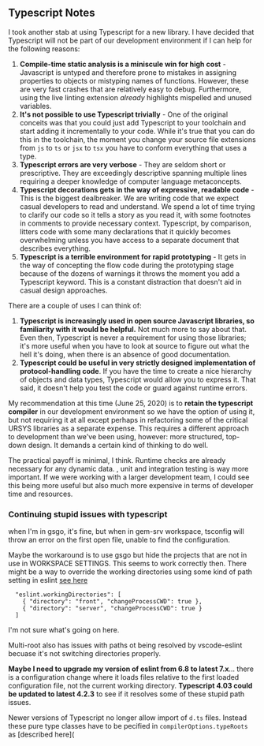 ## Typescript Notes

I took another stab at using Typescript for a new library. I have decided that Typescript will not be part of our development environment if I can help for the following reasons:

1. **Compile-time static analysis is a miniscule win for high cost** - Javascript is untyped and therefore prone to mistakes in assigning properties to objects or mistyping names of functions. However, these are very fast crashes that are relatively easy to debug. Furthermore, using the live linting extension *already* highlights mispelled and unused variables. 
2. **It's not possible to use Typescript trivially** - One of the original conceits was that you could just add Typescript to your toolchain and start adding it incrementally to your code. While it's true that you can do this in the toolchain, the moment you change your source file extensions from `js` to `ts` or `jsx` to `tsx` you have to conform everything that uses a type. 
3. **Typescript errors are very verbose** - They are seldom short or prescriptive. They are exceedingly descriptive spanning multiple lines requiring a deeper knowledge of computer language metaconcepts. 
4. **Typescript decorations gets in the way of expressive, readable code** - This is the biggest dealbreaker. We are writing code that we expect casual developers to read and understand. We spend a lot of time trying to clarify our code so it tells a story as you read it, with some footnotes in comments to provide necessary context. Typescript, by comparison, litters code with some many declarations that it quickly becomes overwhelming unless you have access to a separate document that describes everything.
5. **Typescript is a terrible environment for rapid prototyping** -  It gets in the way of concepting the flow code during the prototyping stage because of the dozens of warnings it throws the moment you add a Typescript keyword. This is a constant distraction that doesn't aid in casual design approaches. 

There are a couple of uses I can think of: 

1. **Typescript is increasingly used in open source Javascript libraries, so familiarity with it would be helpful.** Not much more to say about that. Even then, Typescript is never a requirement for using those libraries; it's more useful when you have to look at source to figure out what the hell it's doing, when there is an absence of good documentation.
2. **Typescript could be useful in very strictly designed implementation of protocol-handling code**. If you have the time to create a nice hierarchy of objects and data types, Typescript would allow you to express it. That said, it doesn't help you test the code or guard against runtime errors. 

My recommendation at this time (June 25, 2020) is to **retain the typescript compiler** in our development environment so we have the option of using it, but not requiring it at all except perhaps in refactoring some of the critical URSYS libraries as a separate expense. This requires a different approach to development than we've been using, however: more structured, top-down design.  It demands a certain kind of thinking to do well.

The practical payoff is minimal, I think. Runtime checks are already necessary for any dynamic data. , unit and integration testing is way more important. If we were working with a larger development team, I could see this being more useful but also much more expensive in terms of developer time and resources.

### Continuing stupid issues with typescript

when I'm in gsgo, it's fine, but when in gem-srv workspace, tsconfig will throw an error on the first open file, unable to find the configuration.

Maybe the workaround is to use gsgo but hide the projects that are not in use in WORKSPACE SETTINGS. This seems to work correctly then. There might be a way to override the working directories using some kind of path setting in eslint [see here](https://github.com/microsoft/vscode-eslint/issues/722)

```
  "eslint.workingDirectories": [
    { "directory": "front", "changeProcessCWD": true },
    { "directory": "server", "changeProcessCWD": true }
  ]
```

I'm not sure what's going on here.

Multi-root also has issues with paths ot being resolved by vscode-eslint becuase it's not switching directories properly. 

**Maybe I need to upgrade my version of eslint from 6.8 to latest 7.x**... there is a configuration change where it loads files relative to the first loaded configuration file, not the current working directory.  **Typescript 4.03 could be updated to latest 4.2.3** to see if it resolves some of these stupid path issues.

Newer versions of Typescript no longer allow import of `d.ts` files. Instead these pure type classes have to be pecified in `compilerOptions.typeRoots` as [described here](

